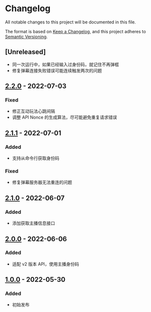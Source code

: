 # Changelog
All notable changes to this project will be documented in this file.

The format is based on [Keep a Changelog](https://keepachangelog.com/en/1.0.0/),
and this project adheres to [Semantic Versioning](https://semver.org/spec/v2.0.0.html).

## [Unreleased]
- 同一次运行中，如果已经输入过身份码，就记住不再弹框
- 修复弹幕连接失败错误可能连续触发两次的问题

## [2.2.0] - 2022-07-03
### Fixed
- 修正互动玩法心跳间隔
- 调整 API Nonce 的生成算法，尽可能避免重复请求错误

## [2.1.1] - 2022-07-01
### Added
- 支持从命令行获取身份码
### Fixed
- 修复弹幕服务器无法重连的问题

## [2.1.0] - 2022-06-07
### Added
- 添加获取主播信息接口

## [2.0.0] - 2022-06-06
### Added
- 适配 v2 版本 API，使用主播身份码

## [1.0.0] - 2022-05-30
### Added
- 初始发布

[1.0.0]: https://github.com/timothyqiu/godot-open-blive/releases/tag/1.0
[2.0.0]: https://github.com/timothyqiu/godot-open-blive/releases/tag/2.0
[2.1.0]: https://github.com/timothyqiu/godot-open-blive/releases/tag/2.1
[2.1.1]: https://github.com/timothyqiu/godot-open-blive/releases/tag/2.1.1
[2.2.0]: https://github.com/timothyqiu/godot-open-blive/releases/tag/2.2
